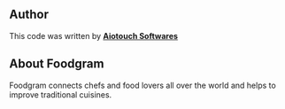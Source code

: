 ## Author

This code was written by [**Aiotouch Softwares**](https://aiotouchsoftwares.com/)

## About Foodgram

Foodgram connects chefs and food lovers all over the world and helps to improve traditional cuisines.